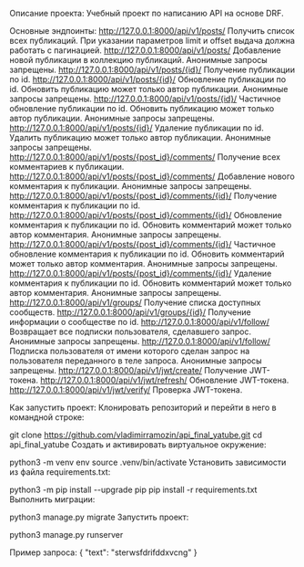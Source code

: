 Описание проекта:
Учебный проект по написанию API на основе DRF. 

Основные эндпоинты:
http://127.0.0.1:8000/api/v1/posts/ Получить список всех публикаций. При указании параметров limit и offset выдача должна работать с пагинацией.
http://127.0.0.1:8000/api/v1/posts/ Добавление новой публикации в коллекцию публикаций. Анонимные запросы запрещены.
http://127.0.0.1:8000/api/v1/posts/{id}/ Получение публикации по id.
http://127.0.0.1:8000/api/v1/posts/{id}/  Обновление публикации по id. Обновить публикацию может только автор публикации. Анонимные запросы запрещены.
http://127.0.0.1:8000/api/v1/posts/{id}/ Частичное обновление публикации по id. Обновить публикацию может только автор публикации. Анонимные запросы запрещены.
http://127.0.0.1:8000/api/v1/posts/{id}/ Удаление публикации по id. Удалить публикацию может только автор публикации. Анонимные запросы запрещены.
http://127.0.0.1:8000/api/v1/posts/{post_id}/comments/ Получение всех комментариев к публикации.
http://127.0.0.1:8000/api/v1/posts/{post_id}/comments/ Добавление нового комментария к публикации. Анонимные запросы запрещены.
http://127.0.0.1:8000/api/v1/posts/{post_id}/comments/{id}/ Получение комментария к публикации по id.
http://127.0.0.1:8000/api/v1/posts/{post_id}/comments/{id}/ Обновление комментария к публикации по id. Обновить комментарий может только автор комментария. Анонимные запросы запрещены.
http://127.0.0.1:8000/api/v1/posts/{post_id}/comments/{id}/ Частичное обновление комментария к публикации по id. Обновить комментарий может только автор комментария. Анонимные запросы запрещены.
http://127.0.0.1:8000/api/v1/posts/{post_id}/comments/{id}/ Удаление комментария к публикации по id. Обновить комментарий может только автор комментария. Анонимные запросы запрещены.
http://127.0.0.1:8000/api/v1/groups/ Получение списка доступных сообществ.
http://127.0.0.1:8000/api/v1/groups/{id}/ Получение информации о сообществе по id.
http://127.0.0.1:8000/api/v1/follow/ Возвращает все подписки пользователя, сделавшего запрос. Анонимные запросы запрещены.
http://127.0.0.1:8000/api/v1/follow/ Подписка пользователя от имени которого сделан запрос на пользователя переданного в теле запроса. Анонимные запросы запрещены.
http://127.0.0.1:8000/api/v1/jwt/create/ Получение JWT-токена.
http://127.0.0.1:8000/api/v1/jwt/refresh/ Обновление JWT-токена.
http://127.0.0.1:8000/api/v1/jwt/verify/ Проверка JWT-токена.


Как запустить проект:
Клонировать репозиторий и перейти в него в командной строке:

git clone https://github.com/vladimirramozin/api_final_yatube.git
cd api_final_yatube
Cоздать и активировать виртуальное окружение:

python3 -m venv env
source .venv/bin/activate
Установить зависимости из файла requirements.txt:

python3 -m pip install --upgrade pip
pip install -r requirements.txt
Выполнить миграции:

python3 manage.py migrate
Запустить проект:

python3 manage.py runserver

Пример запроса:
{
"text": "sterwsfdrifddxvcng"
}

